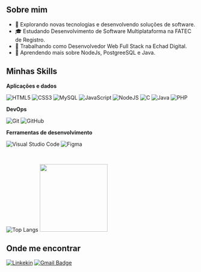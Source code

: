 ## Sobre mim

- 🤔 Explorando novas tecnologias e desenvolvendo soluções de software.
- 🎓 Estudando Desenvolvimento de Software Multiplataforma na FATEC de Registro.
- 💼 Trabalhando como Desenvolvedor Web Full Stack na Echad Digital.
- 🌱 Aprendendo mais sobre NodeJs, PostgreeSQL e Java.

## Minhas Skills

**Aplicações e dados**

![HTML5](https://img.shields.io/badge/html5-%23E34F26.svg?style=for-the-badge&logo=html5&logoColor=white)
![CSS3](https://img.shields.io/badge/css3-%231572B6.svg?style=for-the-badge&logo=css3&logoColor=white)
![MySQL](https://img.shields.io/badge/mysql-4479A1.svg?style=for-the-badge&logo=mysql&logoColor=white)
![JavaScript](https://img.shields.io/badge/javascript-%23323330.svg?style=for-the-badge&logo=javascript&logoColor=%23F7DF1E)
![NodeJS](https://img.shields.io/badge/node.js-6DA55F?style=for-the-badge&logo=node.js&logoColor=white)
![C](https://img.shields.io/badge/c-%2300599C.svg?style=for-the-badge&logo=c&logoColor=white)
![Java](https://img.shields.io/badge/java-%23ED8B00.svg?style=for-the-badge&logo=openjdk&logoColor=white)
![PHP](https://img.shields.io/badge/php-%23777BB4.svg?style=for-the-badge&logo=php&logoColor=white)

**DevOps**

![Git](https://img.shields.io/badge/git-%23F05033.svg?style=for-the-badge&logo=git&logoColor=white)
![GitHub](https://img.shields.io/badge/github-%23121011.svg?style=for-the-badge&logo=github&logoColor=white)

**Ferramentas de desenvolvimento**

![Visual Studio Code](https://img.shields.io/badge/Visual%20Studio%20Code-0078d7.svg?style=for-the-badge&logo=visual-studio-code&logoColor=white)
![Figma](https://img.shields.io/badge/figma-%23F24E1E.svg?style=for-the-badge&logo=figma&logoColor=white)

<br/>

![Top Langs](https://github-readme-stats.vercel.app/api/top-langs/?username=CristhianHatzman&layout=compact)
<a href="https://github.com/CristhianHatzman" title="Perfil do Cristhian">
  <img height="180em" src="https://github-readme-stats.vercel.app/api?username=CristhianHatzman&theme=dracula&show_icons=true" />
</a>

## Onde me encontrar

[![Linkekin](https://img.shields.io/badge/LinkedIn-0077B5?style=for-the-badge&logo=linkedin&logoColor=white)](https://www.linkedin.com/in/cristhianhatzman/)
[![Gmail Badge](https://img.shields.io/badge/-cristhianhatzman@gmail.com-006bed?style=flat-square&logo=Gmail&logoColor=white&link=mailto:cristhianhatzman@gmail.com)](mailto:cristhianhatzman@gmail.com)
